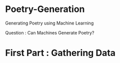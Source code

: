 # Poetry-Generation
Generating Poetry using Machine Learning

Question : Can Machines Generate Poetry?

<h1> First Part : Gathering Data
